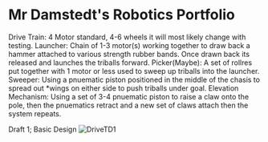 # Mr Damstedt's Robotics Portfolio
Drive Train: 4 Motor standard, 4-6 wheels it will most likely change with testing.
Launcher: Chain of 1-3 motor(s) working together to draw back a hammer attached to various strength rubber bands. Once drawn back its released and launches the triballs forward.
Picker(Maybe): A set of rollres put together with 1 motor or less used to sweep up triballs into the launcher.
Sweeper: Using a pnuematic piston positioned in the middle of the chasis to spread out *wings on either side to push triballs under goal.
Elevation Mechanism: Using a set of 3-4 pnuematic piston to raise a claw onto the pole, then the pnuematics retract and a new set of claws attach then the system repeats. 


Draft 1; Basic Design
![DriveTD1](https://github.com/Bgdshd/RoboticsPortfolioB4/assets/111591253/2ef51a66-edcd-42be-ad3b-06022c7bd7d4)


